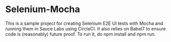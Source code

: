# Selenium-Mocha
This is a sample project for creating Selenium E2E UI tests with Mocha and running them in Sauce Labs using CircleCI. It also relies on Babel7 to ensure code is  (reasonably) future proof.
To run it, do npm install and npm run. 
